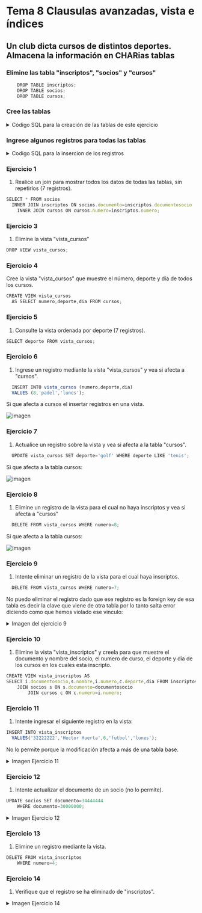 # Tema 8 Clausulas avanzadas, vista e índices

## Un club dicta cursos de distintos deportes. Almacena la información en CHARias tablas

### Elimine las tabla "inscriptos", "socios" y "cursos"

```js
    DROP TABLE inscriptos;
    DROP TABLE socios;
    DROP TABLE cursos;
```

### Cree las tablas

<details>
  <summary>Código SQL para la creación de las tablas de este ejercicio</summary>

  ```js
   RCREATE TABLE socios(
    documento CHAR(8) NOT NULL,
    nombre VARCHAR2(40),
    domicilio VARCHAR2(30),
    CONSTRAINT PK_socios_documento
     PRIMARY KEY (documento)
   );

   RCREATE TABLE cursos(
    numero NUMBER(2),
    deporte VARCHAR2(20),
    dia VARCHAR2(15),
    CONSTRAINT CK_inscriptos_dia check (dia in('lunes','martes','miercoles',  'jueves','viernes','sabado')),
    profesor VARCHAR2(20),
    CONSTRAINT PK_cursos_numero
     PRIMARY KEY (numero)
   );

   RCREATE TABLE inscriptos(
    documentosocio CHAR(8) NOT NULL,
    numero NUMBER(2) NOT NULL,
    matricula CHAR(1),
    CONSTRAINT PK_inscriptos_documento_numero
     PRIMARY KEY (documentosocio,numero),
    CONSTRAINT FK_inscriptos_documento
     FOREIGN KEY (documentosocio)
     REFERENCES socios(documento),
    CONSTRAINT FK_inscriptos_numero
     FOREIGN KEY (numero)
     REFERENCES cursos(numero)
    );
  ```
</details>

### Ingrese algunos registros para todas las tablas

<details>
  <summary>Codigo SQL para la insercion de los registros</summary>
  
```js
 INSERT INTO socios VALUES('30000000','Fabian Fuentes','Caseros 987');
 INSERT INTO socios VALUES('31111111','Gaston Garcia','Guemes 65');
 INSERT INTO socios VALUES('32222222','Hector Huerta','Sucre 534');
 INSERT INTO socios VALUES('33333333','Ines Irala','Bulnes 345');

 INSERT INTO cursos VALUES(1,'tenis','lunes','Ana Acosta');
 INSERT INTO cursos VALUES(2,'tenis','martes','Ana Acosta');
 INSERT INTO cursos VALUES(3,'natacion','miercoles','Ana Acosta');
 INSERT INTO cursos VALUES(4,'natacion','jueves','Carlos Caseres');
 INSERT INTO cursos VALUES(5,'futbol','sabado','Pedro Perez');
 INSERT INTO cursos VALUES(6,'futbol','lunes','Pedro Perez');
 INSERT INTO cursos VALUES(7,'basquet','viernes','Pedro Perez');

 INSERT INTO inscriptos VALUES('30000000',1,'s');
 INSERT INTO inscriptos VALUES('30000000',3,'n');
 INSERT INTO inscriptos VALUES('30000000',6,NULL);
 INSERT INTO inscriptos VALUES('31111111',1,'s');
 INSERT INTO inscriptos VALUES('31111111',4,'s');
 INSERT INTO inscriptos VALUES('32222222',1,'s');
 INSERT INTO inscriptos VALUES('32222222',7,'s');
```
</details>

### Ejercicio 1

1. Realice un join para mostrar todos los datos de todas las tablas, sin repetirlos (7 registros).

```js
SELECT * FROM socios 
  INNER JOIN inscriptos ON socios.documento=inscriptos.documentosocio 
    INNER JOIN cursos ON cursos.numero=inscriptos.numero;
```

### Ejercicio 3

1. Elimine la vista "vista_cursos"

```js
DROP VIEW vista_cursos;
```

### Ejercicio 4

Cree la vista "vista_cursos" que muestre el número, deporte y día de todos los cursos.

```js
CREATE VIEW vista_cursos 
  AS SELECT numero,deporte,dia FROM cursos;
```

### Ejercicio 5

1. Consulte la vista ordenada por deporte (7 registros).

```js
SELECT deporte FROM vista_cursos; 
```

### Ejercicio 6

1.  Ingrese un registro mediante la vista "vista_cursos" y vea si afecta a "cursos".

```js
  INSERT INTO vista_cursos (numero,deporte,dia)
  VALUES (8,'padel','lunes');
```
Si que afecta a cursos el insertar registros en una vista.

![imagen](https://user-images.githubusercontent.com/23047899/54626485-85ea5e80-4a71-11e9-8a6b-b491a9823f8b.png)

### Ejercicio 7

1. Actualice un registro sobre la vista y vea si afecta a la tabla "cursos".

```js
  UPDATE vista_cursos SET deporte='golf' WHERE deporte LIKE 'tenis';
```
Si que afecta a la tabla cursos:

![imagen](https://user-images.githubusercontent.com/23047899/54628084-14141400-4a75-11e9-9d7c-494b5c2ca9ce.png)

### Ejercicio 8

1.  Elimine un registro de la vista para el cual no haya inscriptos y vea si afecta a "cursos"

```js
  DELETE FROM vista_cursos WHERE numero=8;
```
Si que afecta a la tabla cursos:

![imagen](https://user-images.githubusercontent.com/23047899/54628528-0743f000-4a76-11e9-9515-b96c5a578663.png)
### Ejercicio 9

1. Intente eliminar un registro de la vista para el cual haya inscriptos.

```js
  DELETE FROM vista_cursos WHERE numero=7;
```
No puedo eliminar el registro dado que ese registro es la foreign key de esa tabla es decir la clave que viene de otra tabla por lo tanto salta error diciendo como que hemos violado ese vinculo:

<details>
  <summary class="imagen">Imagen del ejercicio 9</summary>

  ![imagen](https://user-images.githubusercontent.com/23047899/54628886-b41e6d00-4a76-11e9-9b71-330f5312a626.png)
</details>

### Ejercicio 10

1. Elimine la vista "vista_inscriptos" y creela para que muestre el documento y nombre del socio, el numero de curso, el deporte y dia de los cursos en los cuales esta inscripto.

```js
CREATE VIEW vista_inscriptos AS
SELECT i.documentosocio,s.nombre,i.numero,c.deporte,dia FROM inscriptos i
    JOIN socios s ON s.documento=documentosocio
        JOIN cursos c ON c.numero=i.numero;
```

### Ejercicio 11
 1. Intente ingresar el siguiente registro en la vista:

```js
INSERT INTO vista_inscriptos 
  VALUES('32222222','Hector Huerta',6,'futbol','lunes');
```
No lo permite porque la modificación afecta a más de una tabla base.

<details>
  <summary class="imagen">Imagen Ejercicio 11</summary>
  <div>

  ![imagen](https://user-images.githubusercontent.com/23047899/54631245-e5e60280-4a7b-11e9-8722-9b1f13322fec.png)
  <div>
</details>

### Ejercicio 12

1. Intente actualizar el documento de un socio (no lo permite).

```js
UPDATE socios SET documento=34444444
    WHERE documento=30000000;
```
<details>
  
  <summary class="imagen">Imagen Ejercicio 12</summary>

  
![imagen](https://user-images.githubusercontent.com/23047899/54635460-7e808080-4a84-11e9-978c-5dcf607a7d6e.png)
</details>

### Ejercicio 13

1. Elimine un registro mediante la vista.

```js
DELETE FROM vista_inscriptos 
    WHERE numero=4;
```

### Ejercicio 14

1. Verifique que el registro se ha eliminado de "inscriptos".


<details>
  <summary class="imagen">Imagen Ejercicio 14</summary>

![imagen](https://user-images.githubusercontent.com/23047899/54635794-40d02780-4a85-11e9-9162-b69fa9cadd06.png)
</details>
